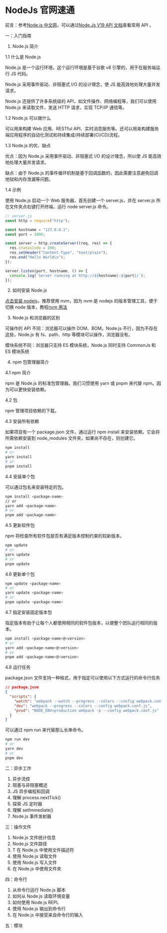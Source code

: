 # NodeJs 官网速通

前言：参考[Node.js 中文网](https://nodejs.cn/en)，可以通过[Node.Js V19 API 文档](https://nodejs.org/api/documentation.html)查看常用 API 。

一：入门指南

1. Node.js 简介

1.1 什么是 Node.js

Node.js 是一个运行环境，这个运行环境是基于谷歌 v8 引擎的，用于在服务端运行 JS 代码。

Node.js 采用事件驱动、非阻塞式 I/O 的设计理念，使 JS 能高效地处理大量并发请求。

Node.js 还提供了许多系统级的 API，如文件操作、网络编程等，我们可以使用 Node.js 来读取文件，发送 HTTP 请求，实现 TCP/IP 通信等。

1.2 Node.js 可以做什么

可以用来构建 Web 应用、RESTful API、实时消息服务等。还可以用来构建服务端应用程序的自动化测试和持续集成/持续部署(CI/CD)流程。

1.3 Node.js 的优、缺点

优点：因为 Node.js 采用事件驱动、非阻塞式 I/O 的设计理念，所以使 JS 能高效地处理大量并发请求。

缺点：由于 Node.js 的事件循环机制是基于回调函数的，因此需要注意避免回调地狱和内存泄漏等问题。

1.4 示例

使用 Node.js 启动一个 Web 服务器，首先创建一个 server.js，并在 server.js 所在文件夹点右键打开终端，运行 node server.js 命令。

```js
// server.js
const http = require("http");

const hostname = "127.0.0.1";
const port = 3000;

const server = http.createServer((req, res) => {
  res.statusCode = 200;
  res.setHeader("Content-Type", "text/plain");
  res.end("Hello World\n");
});

server.listen(port, hostname, () => {
  console.log(`Server running at http://${hostname}:${port}/`);
});
```

<!-- 1 -->
<!-- 2 -->

2. 如何安装 Node.js

[点击安装 nodejs](https://nodejs.p2hp.com/download/)，推荐使用 nvm，因为 nvm 是 nodejs 的版本管理工具，便于切换 node 版本，教程[nvm 用法](https://blog.csdn.net/weixin_64684095/article/details/134266961)

3. Node.js 和浏览器的区别

可操作的 API 不同：浏览器可以操作 DOM、BOM。Node.js 不行，因为不存在这些，Node.js 有 fs、path、http 等模块可以操作，浏览器没有。

模块系统不同：浏览器只支持 ES 模块系统，Node.js 同时支持 CommonJs 和 ES 模块系统

4. npm 包管理器简介

4.1 npm 简介

npm 是 Node.js 的标准包管理器。我们习惯使用 yarn 或 pnpm 来代替 npm。因为可以更快安装依赖。

4.2 包

npm 管理项目依赖的下载。

4.3 安装所有依赖

如果项目有一个 package.json 文件，通过运行 npm install 来安装依赖。它会将所需依赖安装到 node_modules 文件夹，如果尚不存在，则创建它。

```bash
npm install
# or
yarn install
# or
pnpm install
```

4.4 安装单个包

可以通过包名来安装特定的包。

```bash
npm install <package-name>
// or
yarn add <package-name>
# or
pnpm add <package-name>
```

4.5 更新软件包

npm 将检查所有软件包是否有满足版本控制约束的较新版本。

```bash
npm update
# or
yarn update
# or
pnpm update
```

4.6 更新单个包

```bash
npm update <package-name>
# or
yarn update <package-name>
# or
pnpm update <package-name>
```

4.7 指定安装固定版本包

指定版本有助于让每个人都使用相同的软件包版本，以便整个团队运行相同的版本。

```bash
npm install <package-name>@<version>
# or
yarn add <package-name>@<version>
# or
pnpm add <package-name>@<version>
```

4.8 运行任务

package.json 文件支持一种格式，用于指定可以使用以下方式运行的命令行任务

```json
// package.json
{
  "scripts": {
    "watch": "webpack --watch --progress --colors --config webpack.conf.js",
    "dev": "webpack --progress --colors --config webpack.conf.js",
    "prod": "NODE_ENV=production webpack -p --config webpack.conf.js"
  }
}
```

可以通过 npm run <task-name> 来代替那么长串命令。

```bash
npm run dev
# or
yarn dev
# or
pnpm dev
```

二：异步工作

1. 异步流控
2. 阻塞与非阻塞概述
3. JS 异步编程和回调
4. 理解 process.nextTick()
5. 探索 JS 定时器
6. 理解 setImmediate()
7. Node.js 事件发射器

三：操作文件

1. Node.js 文件统计信息
2. Node.js 文件路径
3. T 在 Node.js 中使用文件描述符
4. 使用 Node.js 读取文件
5. 使用 Node.js 写入文件
6. 在 Node.js 中使用文件夹

四：命令行

1. 从命令行运行 Node.js 脚本
2. 如何从 Node.js 读取环境变量
3. 如何使用 Node.js REPL
4. 使用 Node.js 输出到命令行
5. 在 Node.js 中接受来自命令行的输入

五：模块
